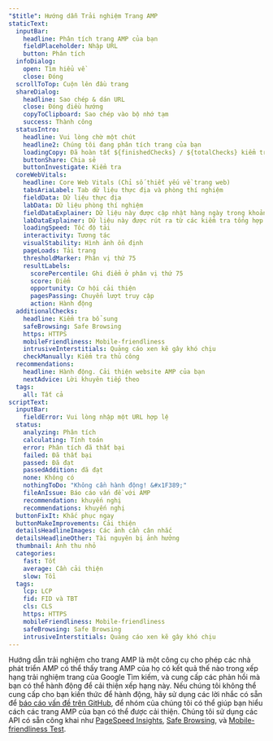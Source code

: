 ```yaml
---
"$title": Hướng dẫn Trải nghiệm Trang AMP
staticText:
  inputBar:
    headline: Phân tích trang AMP của bạn
    fieldPlaceholder: Nhập URL
    button: Phân tích
  infoDialog:
    open: Tìm hiểu về
    close: Đóng
  scrollToTop: Cuộn lên đầu trang
  shareDialog:
    headline: Sao chép & dán URL
    close: Đóng điều hướng
    copyToClipboard: Sao chép vào bộ nhớ tạm
    success: Thành công
  statusIntro:
    headline: Vui lòng chờ một chút
    headline2: Chúng tôi đang phân tích trang của bạn
    loadingCopy: Đã hoàn tất ${finishedChecks} / ${totalChecks} kiểm tra
    buttonShare: Chia sẻ
    buttonInvestigate: Kiểm tra
  coreWebVitals:
    headline: Core Web Vitals (Chỉ số thiết yếu về trang web)
    tabsAriaLabel: Tab dữ liệu thực địa và phòng thí nghiệm
    fieldData: Dữ liệu thực địa
    labData: Dữ liệu phòng thí nghiệm
    fieldDataExplainer: Dữ liệu này được cập nhật hàng ngày trong khoảng thời gian cuốn chiếu 28 ngày.
    labDataExplainer: Dữ liệu này được rút ra từ các kiểm tra tổng hợp và không ảnh hưởng đến trải nghiệm trên trang.
    loadingSpeed: Tốc độ tải
    interactivity: Tương tác
    visualStability: Hình ảnh ổn định
    pageLoads: Tải trang
    thresholdMarker: Phân vị thứ 75
    resultLabels:
      scorePercentile: Ghi điểm ở phân vị thứ 75
      score: Điểm
      opportunity: Cơ hội cải thiện
      pagesPassing: Chuyển lượt truy cập
      action: Hành động
  additionalChecks:
    headline: Kiểm tra bổ sung
    safeBrowsing: Safe Browsing
    https: HTTPS
    mobileFriendliness: Mobile-friendliness
    intrusiveInterstitials: Quảng cáo xen kẽ gây khó chịu
    checkManually: Kiểm tra thủ công
  recommendations:
    headline: Hành động. Cải thiện website AMP của bạn
    nextAdvice: Lời khuyên tiếp theo
  tags:
    all: Tất cả
scriptText:
  inputBar:
    fieldError: Vui lòng nhập một URL hợp lệ
  status:
    analyzing: Phân tích
    calculating: Tính toán
    error: Phân tích đã thất bại
    failed: Đã thất bại
    passed: Đã đạt
    passedAddition: đã đạt
    none: Không có
    nothingToDo: "Không cần hành động! &#x1F389;"
    fileAnIssue: Báo cáo vấn đề với AMP
    recommendation: khuyến nghị
    recommendations: khuyến nghị
  buttonFixIt: Khắc phục ngay
  buttonMakeImprovements: Cải thiện
  detailsHeadlineImages: Các ảnh cần cân nhắc
  detailsHeadlineOther: Tài nguyên bị ảnh hưởng
  thumbnail: Ảnh thu nhỏ
  categories:
    fast: Tốt
    average: Cần cải thiện
    slow: Tồi
  tags:
    lcp: LCP
    fid: FID và TBT
    cls: CLS
    https: HTTPS
    mobileFriendliness: Mobile-friendliness
    safeBrowsing: Safe Browsing
    intrusiveInterstitials: Quảng cáo xen kẽ gây khó chịu
---
```


Hướng dẫn trải nghiệm cho trang AMP là một công cụ cho phép các nhà phát triển AMP có thể thấy trang AMP của họ có kết quả thế nào trong xếp hạng trải nghiệm trang của Google Tìm kiếm, và cung cấp các phản hồi mà bạn có thể hành động để cải thiện xếp hạng này. Nếu chúng tôi không thể cung cấp cho bạn kiến thức để hành động, hãy sử dụng các lời nhắc có sẵn để [báo cáo vấn đề trên GitHub](https://github.com/ampproject/amphtml/issues/new?assignees=&labels=Type:+Page+experience&template=page-experience.md&title=Page+experience+issue), để nhóm của chúng tôi có thể giúp bạn hiểu cách các trang AMP của bạn có thể được cải thiện. Chúng tôi sử dụng các API có sẵn công khai như [PageSpeed Insights](https://developers.google.com/speed/pagespeed/insights/?hl=vi), [Safe Browsing](https://developers.google.com/safe-browsing/v4/lookup-api?hl=vi), và [Mobile-friendliness Test](https://search.google.com/test/mobile-friendly?hl=vi).
